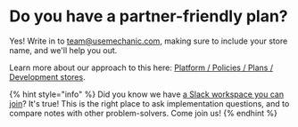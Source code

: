 # Do you have a partner-friendly plan?

Yes! Write in to [team@usemechanic.com](mailto:team@usemechanic.com), making sure to include your store name, and we'll help you out.

Learn more about our approach to this here: [Platform / Policies / Plans / Development stores](../platform/policies/plans.md#development-stores).

{% hint style="info" %}
Did you know we have [a Slack workspace you can join](../resources/slack.md)? It's true! This is the right place to ask implementation questions, and to compare notes with other problem-solvers. Come join us!
{% endhint %}

